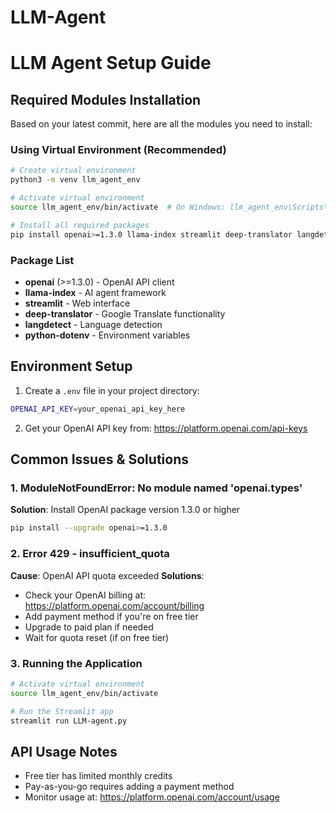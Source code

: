 # LLM-Agent

# LLM Agent Setup Guide

## Required Modules Installation

Based on your latest commit, here are all the modules you need to install:

### Using Virtual Environment (Recommended)

```bash
# Create virtual environment
python3 -m venv llm_agent_env

# Activate virtual environment
source llm_agent_env/bin/activate  # On Windows: llm_agent_env\Scripts\activate

# Install all required packages
pip install openai>=1.3.0 llama-index streamlit deep-translator langdetect python-dotenv
```

### Package List
- **openai** (>=1.3.0) - OpenAI API client
- **llama-index** - AI agent framework  
- **streamlit** - Web interface
- **deep-translator** - Google Translate functionality
- **langdetect** - Language detection
- **python-dotenv** - Environment variables

## Environment Setup

1. Create a `.env` file in your project directory:
```bash
OPENAI_API_KEY=your_openai_api_key_here
```

2. Get your OpenAI API key from: https://platform.openai.com/api-keys

## Common Issues & Solutions

### 1. ModuleNotFoundError: No module named 'openai.types'
**Solution**: Install OpenAI package version 1.3.0 or higher
```bash
pip install --upgrade openai>=1.3.0
```

### 2. Error 429 - insufficient_quota
**Cause**: OpenAI API quota exceeded
**Solutions**:
- Check your OpenAI billing at: https://platform.openai.com/account/billing
- Add payment method if you're on free tier
- Upgrade to paid plan if needed
- Wait for quota reset (if on free tier)

### 3. Running the Application
```bash
# Activate virtual environment
source llm_agent_env/bin/activate

# Run the Streamlit app
streamlit run LLM-agent.py
```

## API Usage Notes
- Free tier has limited monthly credits
- Pay-as-you-go requires adding a payment method
- Monitor usage at: https://platform.openai.com/account/usage
